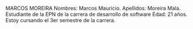 MARCOS MOREIRA
Nombres: Marcos Mauricio.
Apellidos: Moreira Mala.
Estudiante de la EPN de la carrera de desarrollo de software
Edad: 21 años.
Estoy cursando el 3er semestre de la carrera.
